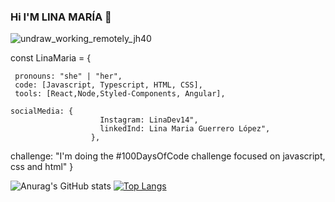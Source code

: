 ### Hi I'M LINA MARÍA 👋

![undraw_working_remotely_jh40](https://user-images.githubusercontent.com/86454777/135705774-89058362-42c7-4f18-8bec-b9e251077688.png)

const LinaMaria = {

     pronouns: "she" | "her",
     code: [Javascript, Typescript, HTML, CSS],
     tools: [React,Node,Styled-Components, Angular],
  
    socialMedia: {
                        Instagram: LinaDev14",
                        linkedInd: Lina Maria Guerrero López",
                      },
  challenge: "I'm doing the #100DaysOfCode challenge focused on javascript, css and html"
}

![Anurag's GitHub stats](https://github-readme-stats.vercel.app/api?username=anuraghazra&show_icons=true&theme=dracula)
[![Top Langs](https://github-readme-stats.vercel.app/api/top-langs/?username=LMFront-end&layout=compact)](https://github.com/anuraghazra/github-readme-stats)




<!--
**LMFront-end/LMFront-end** is a ✨ _special_ ✨ repository because its `README.md` (this file) appears on your GitHub profile.

Here are some ideas to get you started:

- 🔭 I’m currently working on ...
- 🌱 I’m currently learning ...
- 👯 I’m looking to collaborate on ...
- 🤔 I’m looking for help with ...
- 💬 Ask me about ...
- 📫 How to reach me: ...
- 😄 Pronouns: ...
- ⚡ Fun fact: ...
-->
